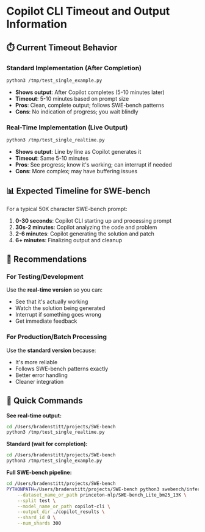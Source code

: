 # Copilot CLI Timeout and Output Information

## ⏱️ Current Timeout Behavior

### Standard Implementation (After Completion)
```bash
python3 /tmp/test_single_example.py
```
- **Shows output**: After Copilot completes (5-10 minutes later)
- **Timeout**: 5-10 minutes based on prompt size
- **Pros**: Clean, complete output; follows SWE-bench patterns
- **Cons**: No indication of progress; you wait blindly

### Real-Time Implementation (Live Output)
```bash
python3 /tmp/test_single_realtime.py
```
- **Shows output**: Line by line as Copilot generates it
- **Timeout**: Same 5-10 minutes
- **Pros**: See progress; know it's working; can interrupt if needed
- **Cons**: More complex; may have buffering issues

## 📊 Expected Timeline for SWE-bench

For a typical 50K character SWE-bench prompt:
1. **0-30 seconds**: Copilot CLI starting up and processing prompt
2. **30s-2 minutes**: Copilot analyzing the code and problem
3. **2-6 minutes**: Copilot generating the solution and patch
4. **6+ minutes**: Finalizing output and cleanup

## 🎯 Recommendations

### For Testing/Development
Use the **real-time version** so you can:
- See that it's actually working
- Watch the solution being generated
- Interrupt if something goes wrong
- Get immediate feedback

### For Production/Batch Processing
Use the **standard version** because:
- It's more reliable
- Follows SWE-bench patterns exactly
- Better error handling
- Cleaner integration

## 🚀 Quick Commands

**See real-time output:**
```bash
cd /Users/bradenstitt/projects/SWE-bench
python3 /tmp/test_single_realtime.py
```

**Standard (wait for completion):**
```bash
cd /Users/bradenstitt/projects/SWE-bench
python3 /tmp/test_single_example.py
```

**Full SWE-bench pipeline:**
```bash
cd /Users/bradenstitt/projects/SWE-bench
PYTHONPATH=/Users/bradenstitt/projects/SWE-bench python3 swebench/inference/run_api.py \
    --dataset_name_or_path princeton-nlp/SWE-bench_Lite_bm25_13K \
    --split test \
    --model_name_or_path copilot-cli \
    --output_dir ./copilot_results \
    --shard_id 0 \
    --num_shards 300
```